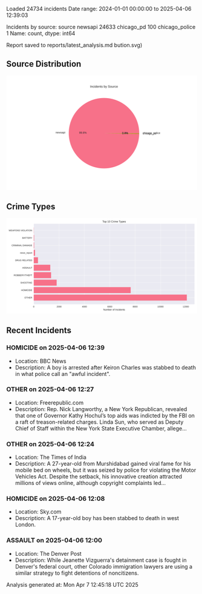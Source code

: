 
Loaded 24734 incidents
Date range: 2024-01-01 00:00:00 to 2025-04-06 12:39:03

Incidents by source:
source
newsapi           24633
chicago_pd          100
chicago_police        1
Name: count, dtype: int64

Report saved to reports/latest_analysis.md
bution.svg)

## Source Distribution
![Source Distribution](images/source_distribution.svg)

## Crime Types
![Crime Types](images/crime_types.svg)

## Recent Incidents

### HOMICIDE on 2025-04-06 12:39
- Location: BBC News
- Description: A boy is arrested after Keiron Charles was stabbed to death in what police call an "awful incident".


### OTHER on 2025-04-06 12:27
- Location: Freerepublic.com
- Description: Rep. Nick Langworthy, a New York Republican, revealed that one of Governor Kathy Hochul’s top aids was indicted by the FBI on a raft of treason-related charges. Linda Sun, who served as Deputy Chief of Staff within the New York State Executive Chamber, allege…


### OTHER on 2025-04-06 12:24
- Location: The Times of India
- Description: A 27-year-old from Murshidabad gained viral fame for his mobile bed on wheels, but it was seized by police for violating the Motor Vehicles Act. Despite the setback, his innovative creation attracted millions of views online, although copyright complaints led…


### HOMICIDE on 2025-04-06 12:08
- Location: Sky.com
- Description: A 17-year-old boy has been stabbed to death in west London.


### ASSAULT on 2025-04-06 12:00
- Location: The Denver Post
- Description: While Jeanette Vizguerra's detainment case is fought in Denver's federal court, other Colorado immigration lawyers are using a similar strategy to fight detentions of noncitizens.

Analysis generated at: Mon Apr  7 12:45:18 UTC 2025
